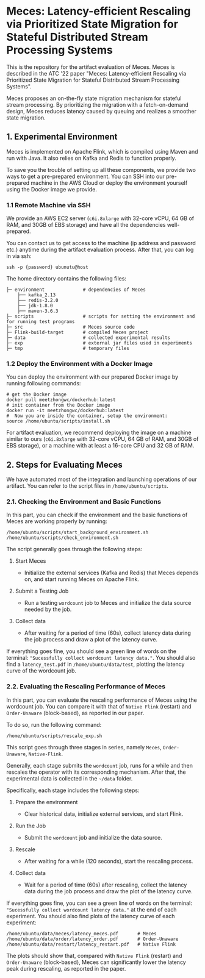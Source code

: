 # Meces: Latency-efficient Rescaling via Prioritized State Migration for Stateful Distributed Stream Processing Systems

This is the repository for the artifact evaluation of Meces. Meces is described in the ATC '22 paper "Meces: Latency-efficient Rescaling via Prioritized State Migration for Stateful Distributed Stream Processing Systems".

Meces proposes an on-the-fly state migration mechanism for stateful stream processing. By prioritizing the migration with a fetch-on-demand design, Meces reduces latency caused by queuing and realizes a smoother state migration.

## 1. Experimental Environment

Meces is implemented on Apache Flink, which is compiled using Maven and run with Java. It also relies on Kafka and Redis to function properly.

To save you the trouble of setting up all these components, we provide two ways to get a pre-prepared environment. You can SSH into our pre-prepared machine in the AWS Cloud or deploy the environment yourself using the Docker image we provide.

### 1.1 Remote Machine via SSH

We provide an AWS EC2 server (```c6i.8xlarge``` with 32-core vCPU, 64 GB of RAM, and 30GB of EBS storage) and have all the dependencies well-prepared.

You can contact us to get access to the machine (ip address and password etc.) anytime during the artifact evaluation process. After that, you can log in via ssh:

``` shell
ssh -p {password} ubunutu@host
```

The home directory contains the following files:
```
├─ environment              # dependencies of Meces
    ├── kafka_2.13
    ├── redis-3.2.0
    ├── jdk-1.8.0
    ├── maven-3.6.3
├─ scripts                  # scripts for setting the environment and for running test programs
├─ src                      # Meces source code
├─ Flink-build-target       # compiled Meces project
├─ data                     # collected experimental results
├─ exp                      # external jar files used in experiments
├─ tmp                      # temporary files
```

### 1.2 Deploy the Environment with a Docker Image

You can deploy the environment with our prepared Docker image by running following commands:

``` shell
# get the Docker image
docker pull meetzhongwc/dockerhub:latest
# init container from the Docker image
docker run -it meetzhongwc/dockerhub:latest
#  Now you are inside the container, setup the environment:
source /home/ubuntu/scripts/install.sh
```

For artifact evaluation, we recommend deploying the image on a machine similar to ours (```c6i.8xlarge``` with 32-core vCPU, 64 GB of RAM, and 30GB of EBS storage), or a machine with at least a 16-core CPU and 32 GB of RAM.

## 2. Steps for Evaluating Meces

We have automated most of the integration and launching operations of our artifact. You can refer to the script files in ```/home/ubuntu/scripts```.

### 2.1. Checking the Environment and Basic Functions

In this part, you can check if the environment and the basic functions of Meces are working properly by running:

``` shell
/home/ubuntu/scripts/start_background_environment.sh 
/home/ubuntu/scripts/check_environment.sh
```

The script generally goes through the following steps:


1. Start Meces

   - Initialize the external services (Kafka and Redis) that Meces depends on, and start running Meces on Apache Flink.
   
2. Submit a Testing Job

   - Run a testing ```wordcount``` job to Meces and initialize the data source needed by the job.

3. Collect data

   - After waiting for a period of time (60s), collect latency data during the job process and draw a plot of the latency curve.

If everything goes fine, you should see a green line of words on the terminal: ```"Sucessfully collect wordcount latency data."```. You should also find a ```latency_test.pdf``` in ```/home/ubuntu/data/test```, plotting the latency curve of the wordcount job.

### 2.2. Evaluating the Rescaling Performance of Meces

In this part, you can evaluate the rescaling performance of Meces using the wordcount job. You can compare it with that of ```Native Flink``` (restart) and ```Order-Unaware``` (block-based), as reported in our paper.

To do so, run the following command:

``` shell
/home/ubuntu/scripts/rescale_exp.sh
```

This script goes through three stages in series, namely `Meces`, `Order-Unaware`, `Native-Flink`.

Generally, each stage submits the ```wordcount``` job, runs for a while and then rescales the operator with its corresponding mechanism. After that, the experimental data is collected in the ```~/data``` folder. 

Specifically, each stage includes the following steps:

1. Prepare the environment

   - Clear historical data, initialize external services, and start Flink.

2. Run the Job

   - Submit the ```wordcount``` job and initialize the data source.

3. Rescale

   - After waiting for a while (120 seconds), start the rescaling process.

4. Collect data

   - Wait for a period of time (60s) after rescaling, collect the latency data during the job process and draw the plot of the latency curve.

If everything goes fine, you can see a green line of words on the terminal: ```"Sucessfully collect wordcount latency data."``` at the end of each experiment. You should also find plots of the latency curve of each experiment:

``` shell
/home/ubuntu/data/meces/latency_meces.pdf       # Meces
/home/ubuntu/data/order/latency_order.pdf       # Order-Unaware
/home/ubuntu/data/restart/latency_restart.pdf   # Native Flink
```

The plots should show that, compared with ```Native Flink``` (restart) and ```Order-Unaware``` (block-based), Meces can significantly lower the latency peak during rescaling, as reported in the paper.





